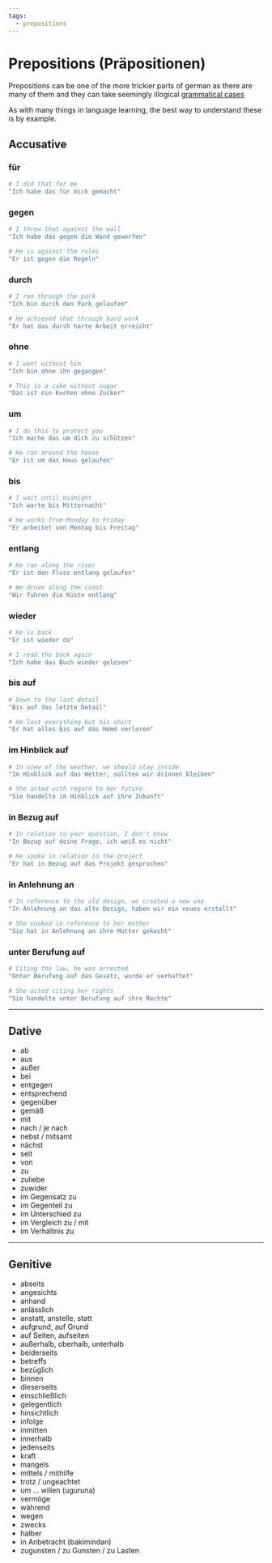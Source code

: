 ```yaml
---
tags:
  - prepositions
---
```


# Prepositions (Präpositionen)

Prepositions can be one of the more trickier parts of german as there are many of them and they
can take seemingly illogical [grammatical cases](/The-Tivs/Cheatsheet)

As with many things in language learning, the best way to understand these is by example.

## Accusative

### **für**

```bash
# I did that for me
"Ich habe das für mich gemacht"
```

### **gegen**

```bash
# I threw that against the wall
"Ich habe das gegen die Wand geworfen"

# He is against the rules
"Er ist gegen die Regeln"
```

### **durch**

```bash
# I ran through the park
"Ich bin durch den Park gelaufen"

# He achieved that through hard work
"Er hat das durch harte Arbeit erreicht"
```

### **ohne**

```bash
# I went without him
"Ich bin ohne ihn gegangen"

# This is a cake without sugar
"Das ist ein Kuchen ohne Zucker"
```

### **um**

```bash
# I do this to protect you
"Ich mache das um dich zu schützen"

# He ran around the house
"Er ist um das Haus gelaufen"
```

### **bis**

```bash
# I wait until midnight
"Ich warte bis Mitternacht"

# He works from Monday to Friday
"Er arbeitet von Montag bis Freitag"
```

### **entlang**

```bash
# He ran along the river
"Er ist den Fluss entlang gelaufen"

# We drove along the coast
"Wir fuhren die Küste entlang"
```

### **wieder**

```bash
# He is back
"Er ist wieder da"

# I read the book again
"Ich habe das Buch wieder gelesen"
```

### **bis auf**

```bash
# Down to the last detail
"Bis auf das letzte Detail"

# He lost everything but his shirt
"Er hat alles bis auf das Hemd verloren"
```

### **im Hinblick auf**

```bash
# In view of the weather, we should stay inside
"Im Hinblick auf das Wetter, sollten wir drinnen bleiben"

# She acted with regard to her future
"Sie handelte im Hinblick auf ihre Zukunft"
```

### **in Bezug auf**

```bash
# In relation to your question, I don't know
"In Bezug auf deine Frage, ich weiß es nicht"

# He spoke in relation to the project
"Er hat in Bezug auf das Projekt gesprochen"
```

### **in Anlehnung an**

```bash
# In reference to the old design, we created a new one
"In Anlehnung an das alte Design, haben wir ein neues erstellt"

# She cooked in reference to her mother
"Sie hat in Anlehnung an ihre Mutter gekocht"
```

### **unter Berufung auf**

```bash
# Citing the law, he was arrested
"Unter Berufung auf das Gesetz, wurde er verhaftet"

# She acted citing her rights
"Sie handelte unter Berufung auf ihre Rechte"
```

---

## Dative

- ab
- aus
- außer
- bei
- entgegen
- entsprechend
- gegenüber
- gemäß
- mit
- nach / je nach
- nebst / mitsamt
- nächst
- seit
- von
- zu
- zuliebe
- zuwider
- im Gegensatz zu
- im Gegenteil zu
- im Unterschied zu
- im Vergleich zu / mit
- im Verhältnis zu

---

## Genitive

- abseits
- angesichts
- anhand
- anlässlich
- anstatt, anstelle, statt
- aufgrund, auf Grund
- auf Seiten, aufseiten
- außerhalb, oberhalb, unterhalb
- beiderseits
- betreffs
- bezüglich
- binnen
- dieserseits
- einschließlich
- gelegentlich
- hinsichtlich
- infolge
- inmitten
- innerhalb
- jedenseits
- kraft
- mangels
- mittels / mithilfe
- trotz / ungeachtet
- um ... willen (uguruna)
- vermöge
- während
- wegen
- zwecks
- halber
- in Anbetracht (bakimindan)
- zugunsten / zu Gunsten / zu Lasten
